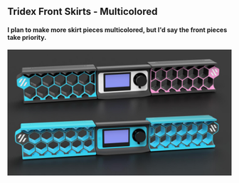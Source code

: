 ## Tridex Front Skirts - Multicolored
#### I plan to make more skirt pieces multicolored, but I'd say the front pieces take priority. 
![Tridex_Front_Skirts](https://github.com/ExaltedStudios/Voron-Tridex-Mods---Idex/blob/main/Images/Tridex_Multicolored_Skirts.jpg?raw=false)
